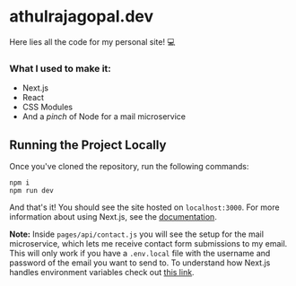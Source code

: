 # athulrajagopal.dev

Here lies all the code for my personal site! 💻


### What I used to make it:
- Next.js
- React
- CSS Modules
- And a _pinch_ of Node for a mail microservice

## Running the Project Locally

Once you've cloned the repository, run the following commands:
```
npm i
npm run dev
```
And that's it! You should see the site hosted on `localhost:3000`. For more information about using Next.js, see the [documentation](https://nextjs.org/docs).

**Note:** Inside `pages/api/contact.js` you will see the setup for the mail microservice, which lets me receive contact form submissions to my email. This will only work if you have a `.env.local` file with the username and password of the email you want to send to. To understand how Next.js handles environment variables check out [this link](https://nextjs.org/docs/basic-features/environment-variables).
